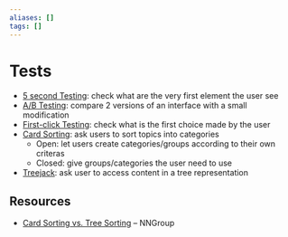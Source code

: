 ```yaml
---
aliases: []
tags: []
---
```


# Tests

- [5 second Testing](https://www.nngroup.com/articles/testing-visual-design/): check what are the very first element the user see
- [A/B Testing](https://www.nngroup.com/articles/putting-ab-testing-in-its-place/): compare 2 versions of an interface with a small modification
- [First-click Testing](https://www.nngroup.com/articles/testing-visual-design/): check what is the first choice made by the user
- [Card Sorting](https://www.nngroup.com/articles/card-sorting-definition/): ask users to sort topics into categories
    - Open: let users create categories/groups according to their own criteras
    - Closed: give groups/categories the user need to use
- [Treejack](https://www.nngroup.com/articles/tree-testing/): ask user to access content in a tree representation

## Resources

- [Card Sorting vs. Tree Sorting](https://www.nngroup.com/articles/card-sorting-tree-testing-differences/) – NNGroup